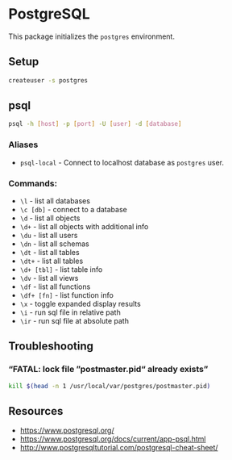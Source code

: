 # PostgreSQL

This package initializes the `postgres` environment.

## Setup

```sh
createuser -s postgres
```

## psql

```sh
psql -h [host] -p [port] -U [user] -d [database]
```

### Aliases

- `psql-local` - Connect to localhost database as `postgres` user.

### Commands:

- `\l` - list all databases
- `\c [db]` - connect to a database
- `\d` - list all objects
- `\d+` - list all objects with additional info
- `\du` - list all users
- `\dn` - list all schemas
- `\dt` - list all tables
- `\dt+` - list all tables
- `\d+ [tbl]` - list table info
- `\dv` - list all views
- `\df` - list all functions
- `\df+ [fn]` - list function info
- `\x` - toggle expanded display results
- `\i` - run sql file in relative path
- `\ir` - run sql file at absolute path

## Troubleshooting

### “FATAL: lock file ”postmaster.pid“ already exists”

```sh
kill $(head -n 1 /usr/local/var/postgres/postmaster.pid)
```

## Resources

- https://www.postgresql.org/
- https://www.postgresql.org/docs/current/app-psql.html
- http://www.postgresqltutorial.com/postgresql-cheat-sheet/
